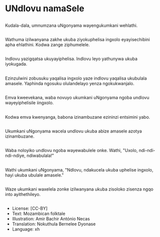 # UNdlovu namaSele

##
Kudala-dala,
umnumzana
uNgonyama
wayengukumkani
wehlathi.

##
Wathuma izilwanyana
zakhe ukuba
ziyokuphelisa ingxolo
eyayisechibini apha
ehlathini. Kodwa zange
ziphumelele.

##
Indlovu yazigqatsa
ukuyayiphelisa. Indlovu
leyo yathunywa ukuba
iyokugada.

##
Ezinzulwini zobusuku
yaqalisa ingxolo yaze
indlovu yaqalisa
ukubulala amasele.
Yaphinda ngosuku
olulandelayo yenza
ngokukwanjalo.

##
Emva kweevekana,
waba novuyo ukumkani
uNgonyama ngoba
undlovu wayeyiphelisile
iingxolo.

##
Kodwa emva
kwenyanga, babona
izinambuzane ezininzi
entsimini yabo.

##
Ukumkani uNgonyama
wacela undlovu ukuba
abize amasele azotya
izinambuzane.

##
Waba noloyiko undlovu
ngoba wayewabulele
onke. Wathi, "Uxolo,
ndi-ndi-ndi-ndiye,
ndiwabulala!"

##
Wathi ukumkani
uNgonyama, "Ndlovu,
ndakucela ukuba
uphelise ingxolo, hayi
ukuba ubulale
amasele."

##
Waze ukumkani
waxelela zonke
izilwanyana ukuba
zisoloko zisenza ngqo
into ayithethileyo.

##
* License: [CC-BY]
* Text: Mozambican folktale
* Illustration: Amir Bachir António Necas
* Translation: Nokuthula Bernelee Dyonase
* Language: xh
